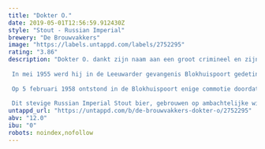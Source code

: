 ```yaml
---
title: "Dokter O."
date: 2019-05-01T12:56:59.912430Z
style: "Stout - Russian Imperial"
brewery: "De Brouwvakkers"
image: "https://labels.untappd.com/labels/2752295"
rating: "3.86"
description: "Dokter O. dankt zijn naam aan een groot crimineel en zijn gifmoorden die tot levenslange gevangenisstraf veroordeeld werd wegens moord (vergiftiging door cyaankali) op zijn vrouw.  In mei 1955 werd hij in de Leeuwarder gevangenis Blokhuispoort gedetineerd waar hij crimineel Adriaan L. ontmoette die zijn vrouw eveneens door gif (arsenicum) had vermoord.   Op 5 februari 1958 ontstond in de Blokhuispoort enige commotie doordat Adriaan L. dood in zijn cel werd aangetroffen. Hij bleek te zijn vergiftigd met cyaankali. Na een strafrechtelijk onderzoek werd Dokter O. beschuldigd als moordenaar van Adriaan L.  Dit stevige Russian Imperial Stout bier, gebrouwen op ambachtelijke wijze, kenmerkt zich door de fijne smaak van laurierdrop en vanille. Met de juiste mix van hop en moutsoorten heeft zij een eigen karakter. De gitzwarte kleur van dit volmoutige bier refereert aan de daden van Dokter O. "
untappd_url: "https://untappd.com/b/de-brouwvakkers-dokter-o/2752295"
abv: "12.0"
ibu: "0"
robots: noindex,nofollow
---
```

